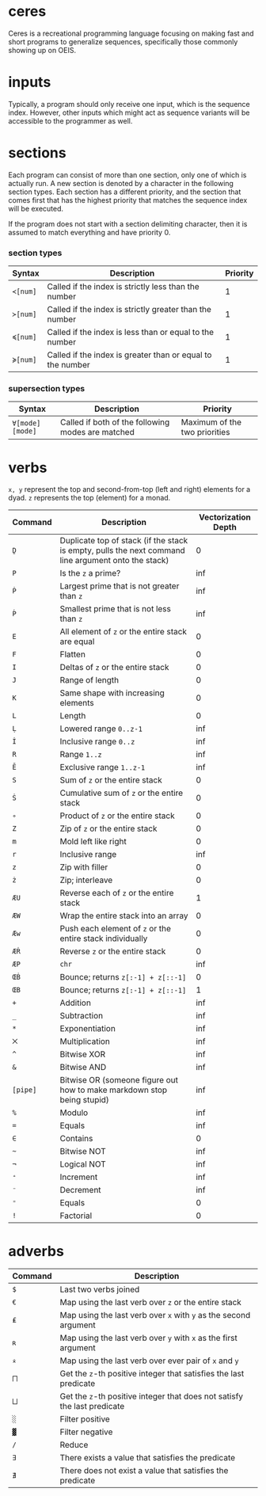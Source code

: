 # ceres
Ceres is a recreational programming language focusing on making fast and short programs to generalize sequences, specifically those commonly showing up on OEIS.

# inputs
Typically, a program should only receive one input, which is the sequence index. However, other inputs which might act as sequence variants will be accessible to the programmer as well.

# sections
Each program can consist of more than one section, only one of which is actually run. A new section is denoted by a character in the following section types. Each section has a different priority, and the section that comes first that has the highest priority that matches the sequence index will be executed.

If the program does not start with a section delimiting character, then it is assumed to match everything and have priority 0.

### section types

|Syntax|Description|Priority|
|------|-----------|--------|
|`≺[num]`|Called if the index is strictly less than the number|1|
|`≻[num]`|Called if the index is strictly greater than the number|1|
|`≼[num]`|Called if the index is less than or equal to the number|1|
|`≽[num]`|Called if the index is greater than or equal to the number|1|

### supersection types

|Syntax|Description|Priority|
|------|-----------|--------|
|`∀[mode][mode]`|Called if both of the following modes are matched|Maximum of the two priorities|

# verbs
`x, y` represent the top and second-from-top (left and right) elements for a dyad. `z` represents the top (element) for a monad.

|Command|Description|Vectorization Depth|
|-------|-----------|-------------------|
|`Ḏ`|Duplicate top of stack (if the stack is empty, pulls the next command line argument onto the stack)|0|
|`P`|Is the `z` a prime?|inf|
|`Ṗ`|Largest prime that is not greater than `z`|inf|
|`Ṕ`|Smallest prime that is not less than `z`|inf|
|`E`|All element of `z` or the entire stack are equal|0|
|`F`|Flatten|0|
|`I`|Deltas of `z` or the entire stack|0|
|`J`|Range of length|0|
|`K`|Same shape with increasing elements|0|
|`L`|Length|0|
|`Ḷ`|Lowered range `0..z-1`|inf|
|`İ`|Inclusive range `0..z`|inf|
|`R`|Range `1..z`|inf|
|`Ē`|Exclusive range `1..z-1`|inf|
|`S`|Sum of `z` or the entire stack|0|
|`Ṡ`|Cumulative sum of `z` or the entire stack|0|
|`∘`|Product of `z` or the entire stack|0|
|`Z`|Zip of `z` or the entire stack|0|
|`m`|Mold left like right|0|
|`r`|Inclusive range|inf|
|`z`|Zip with filler|0|
|`ż`|Zip; interleave|0|
|`ÆU`|Reverse each of `z` or the entire stack|1|
|`ÆW`|Wrap the entire stack into an array|0|
|`Æw`|Push each element of `z` or the entire stack individually|0|
|`ÆṘ`|Reverse `z` or the entire stack|0|
|`ÆP`|`chr`|inf|
|`ŒḂ`|Bounce; returns `z[:-1] + z[::-1]`|0|
|`ŒB`|Bounce; returns `z[:-1] + z[::-1]`|1|
|`+`|Addition|inf|
|`_`|Subtraction|inf|
|`*`|Exponentiation|inf|
|`⨉`|Multiplication|inf|
|`^`|Bitwise XOR|inf|
|`&`|Bitwise AND|inf|
|`[pipe]`|Bitwise OR (someone figure out how to make markdown stop being stupid)|inf|
|`%`|Modulo|inf|
|`=`|Equals|inf|
|`∈`|Contains|0|
|`~`|Bitwise NOT|inf|
|`¬`|Logical NOT|inf|
|`⁺`|Increment|inf|
|`⁻`|Decrement|inf|
|`⁼`|Equals|0|
|`!`|Factorial|0|

# adverbs

|Command|Description|
|-------|-----------|
|`$`|Last two verbs joined|
|`€`|Map using the last verb over `z` or the entire stack|
|`₤`|Map using the last verb over `x` with `y` as the second argument|
|`ʀ`|Map using the last verb over `y` with `x` as the first argument|
|`⨰`|Map using the last verb over ever pair of `x` and `y`|
|`⨅`|Get the `z`-th positive integer that satisfies the last predicate|
|`⨆`|Get the `z`-th positive integer that does not satisfy the last predicate|
|`░`|Filter positive|
|`▓`|Filter negative|
|`/`|Reduce|
|`∃`|There exists a value that satisfies the predicate|
|`∄`|There does not exist a value that satisfies the predicate|
